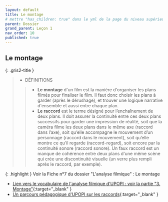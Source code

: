 ```yaml
---
layout: default
title: Le montage
# mettre "has_children: true" dans le yml de la page du niveau supérieur
parent: Dossier
grand_parent: Leçon 1
nav_order: 10
published: true
---
```

## Le montage

{: .gris2-title }
> - DÉFINITIONS
>> - **Le montage** d'un film est la manière d'organiser les plans filmés pour finaliser le film. Il faut donc choisir les plans à garder (après le dérushage), et trouver une logique narrative d'ensemble et aussi entre chaque plan.
>> - **Le raccord** est le terme désigné pour l’enchaînement de deux plans. Il doit assurer la continuité entre ces deux plans successifs pour garder une impression de réalité, soit que la caméra filme les deux plans dans le même axe (raccord dans l’axe), soit qu’elle accompagne le mouvement d’un personnage (raccord dans le mouvement), soit qu’elle montre ce qu’il regarde (raccord-regard), soit encore par la continuité sonore (raccord sonore). Un faux raccord est un manque de cohérence entre deux plans d'une même scène qui crée une discontinuité visuelle (un verre plus rempli après le raccord, par exemple). 

{: .highlight }
Voir la Fiche n°7 du dossier "L'analyse filmique" : Le montage


- [Lien vers le vocabulaire de l'analyse filmique d'UPOPI : voir la partie "3. Montage"](https://upopi.ciclic.fr/vocabulaire/fr#s3-8){:target="_blank" }
- [Un parcours pédagogique d'UPOPI sur les raccords](https://upopi.ciclic.fr/transmettre/parcours-pedagogiques/les-raccords){:target="_blank" }